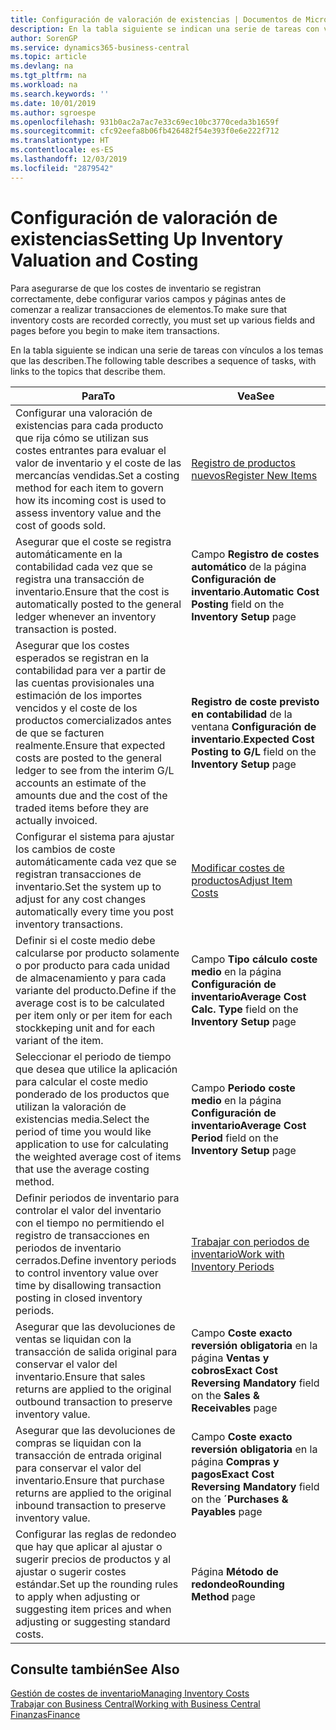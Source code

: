 ```yaml
---
title: Configuración de valoración de existencias | Documentos de Microsoft
description: En la tabla siguiente se indican una serie de tareas con vínculos a los temas que las describen.
author: SorenGP
ms.service: dynamics365-business-central
ms.topic: article
ms.devlang: na
ms.tgt_pltfrm: na
ms.workload: na
ms.search.keywords: ''
ms.date: 10/01/2019
ms.author: sgroespe
ms.openlocfilehash: 931b0ac2a7ac7e33c69ec10bc3770ceda3b1659f
ms.sourcegitcommit: cfc92eefa8b06fb426482f54e393f0e6e222f712
ms.translationtype: HT
ms.contentlocale: es-ES
ms.lasthandoff: 12/03/2019
ms.locfileid: "2879542"
---
```

# <a name="setting-up-inventory-valuation-and-costing"></a><span data-ttu-id="96491-103">Configuración de valoración de existencias</span><span class="sxs-lookup"><span data-stu-id="96491-103">Setting Up Inventory Valuation and Costing</span></span>
<span data-ttu-id="96491-104">Para asegurarse de que los costes de inventario se registran correctamente, debe configurar varios campos y páginas antes de comenzar a realizar transacciones de elementos.</span><span class="sxs-lookup"><span data-stu-id="96491-104">To make sure that inventory costs are recorded correctly, you must set up various fields and pages before you begin to make item transactions.</span></span>

<span data-ttu-id="96491-105">En la tabla siguiente se indican una serie de tareas con vínculos a los temas que las describen.</span><span class="sxs-lookup"><span data-stu-id="96491-105">The following table describes a sequence of tasks, with links to the topics that describe them.</span></span>

|<span data-ttu-id="96491-106">**Para**</span><span class="sxs-lookup"><span data-stu-id="96491-106">**To**</span></span>|<span data-ttu-id="96491-107">**Vea**</span><span class="sxs-lookup"><span data-stu-id="96491-107">**See**</span></span>|  
|------------|-------------|  
|<span data-ttu-id="96491-108">Configurar una valoración de existencias para cada producto que rija cómo se utilizan sus costes entrantes para evaluar el valor de inventario y el coste de las mercancías vendidas.</span><span class="sxs-lookup"><span data-stu-id="96491-108">Set a costing method for each item to govern how its incoming cost is used to assess inventory value and the cost of goods sold.</span></span>|[<span data-ttu-id="96491-109">Registro de productos nuevos</span><span class="sxs-lookup"><span data-stu-id="96491-109">Register New Items</span></span>](inventory-how-register-new-items.md)|  
|<span data-ttu-id="96491-110">Asegurar que el coste se registra automáticamente en la contabilidad cada vez que se registra una transacción de inventario.</span><span class="sxs-lookup"><span data-stu-id="96491-110">Ensure that the cost is automatically posted to the general ledger whenever an inventory transaction is posted.</span></span>|<span data-ttu-id="96491-111">Campo **Registro de costes automático** de la página **Configuración de inventario**.</span><span class="sxs-lookup"><span data-stu-id="96491-111">**Automatic Cost Posting** field on the **Inventory Setup** page</span></span>|  
|<span data-ttu-id="96491-112">Asegurar que los costes esperados se registran en la contabilidad para ver a partir de las cuentas provisionales una estimación de los importes vencidos y el coste de los productos comercializados antes de que se facturen realmente.</span><span class="sxs-lookup"><span data-stu-id="96491-112">Ensure that expected costs are posted to the general ledger to see from the interim G/L accounts an estimate of the amounts due and the cost of the traded items before they are actually invoiced.</span></span>|<span data-ttu-id="96491-113">**Registro de coste previsto en contabilidad** de la ventana **Configuración de inventario**.</span><span class="sxs-lookup"><span data-stu-id="96491-113">**Expected Cost Posting to G/L** field on the **Inventory Setup** page</span></span>|  
|<span data-ttu-id="96491-114">Configurar el sistema para ajustar los cambios de coste automáticamente cada vez que se registran transacciones de inventario.</span><span class="sxs-lookup"><span data-stu-id="96491-114">Set the system up to adjust for any cost changes automatically every time you post inventory transactions.</span></span>|[<span data-ttu-id="96491-115">Modificar costes de productos</span><span class="sxs-lookup"><span data-stu-id="96491-115">Adjust Item Costs</span></span>](inventory-how-adjust-item-costs.md)|  
|<span data-ttu-id="96491-116">Definir si el coste medio debe calcularse por producto solamente o por producto para cada unidad de almacenamiento y para cada variante del producto.</span><span class="sxs-lookup"><span data-stu-id="96491-116">Define if the average cost is to be calculated per item only or per item for each stockkeping unit and for each variant of the item.</span></span>|<span data-ttu-id="96491-117">Campo **Tipo cálculo coste medio** en la página **Configuración de inventario**</span><span class="sxs-lookup"><span data-stu-id="96491-117">**Average Cost Calc. Type** field on the **Inventory Setup** page</span></span>|  
|<span data-ttu-id="96491-118">Seleccionar el periodo de tiempo que desea que utilice la aplicación para calcular el coste medio ponderado de los productos que utilizan la valoración de existencias media.</span><span class="sxs-lookup"><span data-stu-id="96491-118">Select the period of time you would like application to use for calculating the weighted average cost of items that use the average costing method.</span></span>|<span data-ttu-id="96491-119">Campo **Periodo coste medio** en la página **Configuración de inventario**</span><span class="sxs-lookup"><span data-stu-id="96491-119">**Average Cost Period** field on the **Inventory Setup** page</span></span>|  
|<span data-ttu-id="96491-120">Definir periodos de inventario para controlar el valor del inventario con el tiempo no permitiendo el registro de transacciones en periodos de inventario cerrados.</span><span class="sxs-lookup"><span data-stu-id="96491-120">Define inventory periods to control inventory value over time by disallowing transaction posting in closed inventory periods.</span></span>|[<span data-ttu-id="96491-121">Trabajar con periodos de inventario</span><span class="sxs-lookup"><span data-stu-id="96491-121">Work with Inventory Periods</span></span>](finance-how-to-work-with-inventory-periods.md)|  
|<span data-ttu-id="96491-122">Asegurar que las devoluciones de ventas se liquidan con la transacción de salida original para conservar el valor del inventario.</span><span class="sxs-lookup"><span data-stu-id="96491-122">Ensure that sales returns are applied to the original outbound transaction to preserve inventory value.</span></span>|<span data-ttu-id="96491-123">Campo **Coste exacto reversión obligatoria** en la página **Ventas y cobros**</span><span class="sxs-lookup"><span data-stu-id="96491-123">**Exact Cost Reversing Mandatory** field on the **Sales & Receivables** page</span></span>|  
|<span data-ttu-id="96491-124">Asegurar que las devoluciones de compras se liquidan con la transacción de entrada original para conservar el valor del inventario.</span><span class="sxs-lookup"><span data-stu-id="96491-124">Ensure that purchase returns are applied to the original inbound transaction to preserve inventory value.</span></span>|<span data-ttu-id="96491-125">Campo **Coste exacto reversión obligatoria** en la página **Compras y pagos**</span><span class="sxs-lookup"><span data-stu-id="96491-125">**Exact Cost Reversing Mandatory** field on the **´Purchases & Payables** page</span></span>|
|<span data-ttu-id="96491-126">Configurar las reglas de redondeo que hay que aplicar al ajustar o sugerir precios de productos y al ajustar o sugerir costes estándar.</span><span class="sxs-lookup"><span data-stu-id="96491-126">Set up the rounding rules to apply when adjusting or suggesting item prices and when adjusting or suggesting standard costs.</span></span>|<span data-ttu-id="96491-127">Página **Método de redondeo**</span><span class="sxs-lookup"><span data-stu-id="96491-127">**Rounding Method** page</span></span>|  

## <a name="see-also"></a><span data-ttu-id="96491-128">Consulte también</span><span class="sxs-lookup"><span data-stu-id="96491-128">See Also</span></span>  
[<span data-ttu-id="96491-129">Gestión de costes de inventario</span><span class="sxs-lookup"><span data-stu-id="96491-129">Managing Inventory Costs</span></span>](finance-manage-inventory-costs.md)  
[<span data-ttu-id="96491-130">Trabajar con Business Central</span><span class="sxs-lookup"><span data-stu-id="96491-130">Working with Business Central</span></span>](ui-work-product.md)  
[<span data-ttu-id="96491-131">Finanzas</span><span class="sxs-lookup"><span data-stu-id="96491-131">Finance</span></span>](finance.md)  

